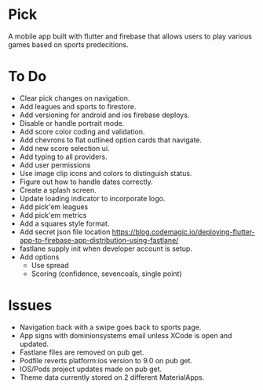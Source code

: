 
# Pick

A mobile app built with flutter and firebase that allows users to play various games based on sports predecitions.

# To Do
- Clear pick changes on navigation.
- Add leagues and sports to firestore.
- Add versioning for android and ios firebase deploys.
- Disable or handle portrait mode.
- Add score color coding and validation.
- Add chevrons to flat outlined option cards that navigate.
- Add new score selection ui.
- Add typing to all providers.
- Add user permissions
- Use image clip icons and colors to distinguish status.
- Figure out how to handle dates correctly.
- Create a splash screen.
- Update loading indicator to incorporate logo.
- Add pick'em leagues
- Add pick'em metrics
- Add a squares style format.
- Add secret json file location https://blog.codemagic.io/deploying-flutter-app-to-firebase-app-distribution-using-fastlane/
- fastlane supply init when developer account is setup.
- Add options
    - Use spread
    - Scoring (confidence, sevencoals, single point)

# Issues
- Navigation back with a swipe goes back to sports page.
- App signs with dominionsystems email unless XCode is open and updated.
- Fastlane files are removed on pub get.
- Podfile reverts platform:ios version to 9.0 on pub get.
- IOS/Pods project updates made on pub get.
- Theme data currently stored on 2 different MaterialApps.
